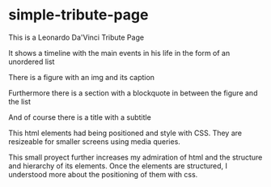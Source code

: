 # simple-tribute-page

This is a Leonardo Da'Vinci Tribute Page

It shows a timeline with the main events in his life in the form of an unordered list

There is a figure with an img and its caption

Furthermore there is a section with a blockquote in between the figure and the list

And of course there is a title with a subtitle

This html elements had being positioned and style with CSS. They are resizeable for smaller screens using media queries.

This small proyect further increases my admiration of html and the structure and hierarchy of its elements. Once the elements are 
structured, I understood more about the positioning of them with css.
